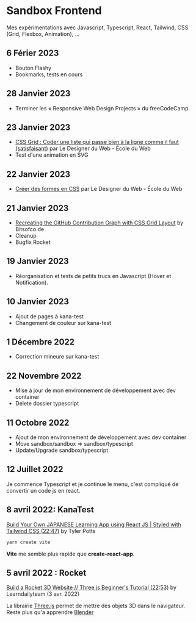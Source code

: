 # Sandbox Frontend

Mes expérimentations avec Javascript, Typescript, React, Tailwind, CSS (Grid, Flexbox, Animation), ...

## 6 Férier 2023

- Bouton Flashy
- Bookmarks, tests en cours

## 28 Janvier 2023

- Terminer les « Responsive Web Design Projects » du freeCodeCamp.

## 23 Janvier 2023

- [CSS Grid : Coder une liste qui passe bien à la ligne comme il faut (satisfaisant)](https://www.youtube.com/watch?v=o5nD0BB7uH0) par Le Designer du Web - École du Web
- Test d'une animation en SVG

## 22 Janvier 2023

- [Créer des formes en CSS](https://www.youtube.com/watch?v=PkI435SjMcI) par Le Designer du Web - École du Web

## 21 Janvier 2023

- [Recreating the GitHub Contribution Graph with CSS Grid Layout](https://bitsofco.de/github-contribution-graph-css-grid) by Bitsofco.de
- Cleanup
- Bugfix Rocket

## 19 Janvier 2023

- Réorganisation et tests de petits trucs en Javascript (Hover et Notification).

## 10 Janvier 2023

- Ajout de pages à kana-test
- Changement de couleur sur kana-test

## 1 Décembre 2022

- Correction mineure sur kana-test

## 22 Novembre 2022

- Mise à jour de mon environnement de développement avec dev container
- Delete dossier typescript

## 11 Octobre 2022

- Ajout de mon environnement de développement avec dev container
- Move sandbox/sandbox => sandbox/typescript
- Update/Upgrade sandbox/typescript

## 12 Juillet 2022

Je commence Typescript et je continue le menu, c'est compliqué de convertir un code js en react.

## 8 avril 2022: KanaTest

[Build Your Own JAPANESE Learning App using React JS | Styled with Tailwind CSS (22:47)](https://www.youtube.com/watch?v=fM3qHaQrRHU) by Tyler Potts

```sh
yarn create vite
```

**Vite** me semble plus rapide que **create-react-app**.

## 5 avril 2022 : Rocket

[Build a Rocket 3D Website // Three.js Beginner's Tutorial (22:53)](https://www.youtube.com/watch?v=muVjaCjYSGU) by Learndailyteam (3 avr. 2022)

La librairie [Three.js](https://threejs.org/) permet de mettre des objets 3D dans le navigateur. Reste plus qu'a apprendre [Blender](/Blender/README.md)
